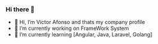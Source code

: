 ### Hi there 👋

- 👋 Hi, I’m Victor Afonso and thats my company profile
- 🔭 I’m currently working on FrameWork System
- 🌱 I’m currently learning [Angular, Java, Laravel, Golang]
